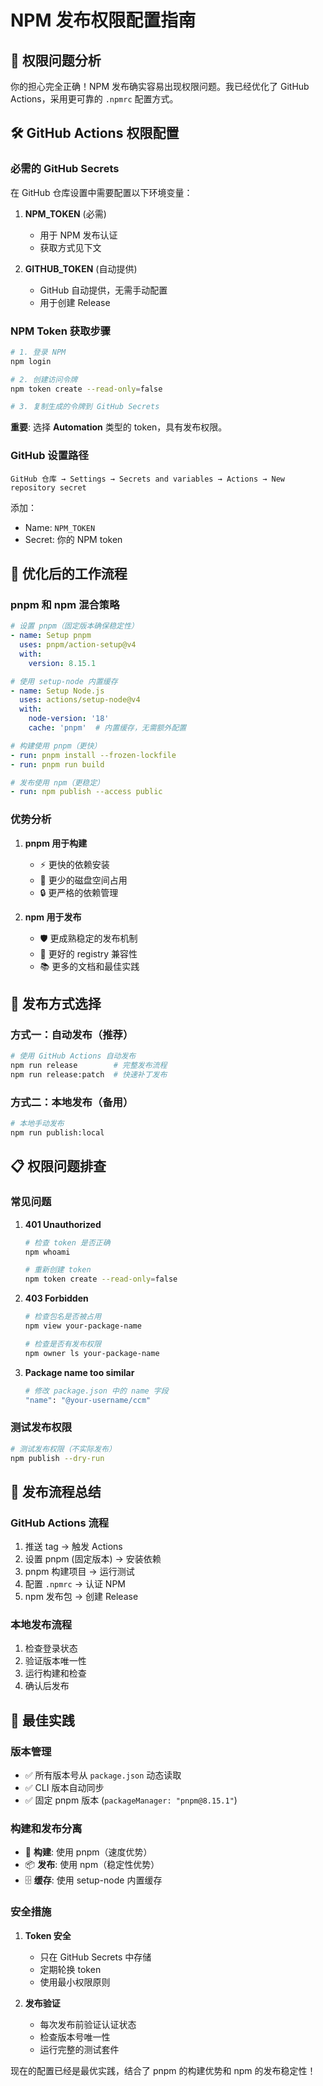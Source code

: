 # NPM 发布权限配置指南

## 🔐 权限问题分析

你的担心完全正确！NPM 发布确实容易出现权限问题。我已经优化了 GitHub Actions，采用更可靠的 `.npmrc` 配置方式。

## 🛠 GitHub Actions 权限配置

### 必需的 GitHub Secrets

在 GitHub 仓库设置中需要配置以下环境变量：

1. **NPM_TOKEN** (必需)
   - 用于 NPM 发布认证
   - 获取方式见下文

2. **GITHUB_TOKEN** (自动提供)
   - GitHub 自动提供，无需手动配置
   - 用于创建 Release

### NPM Token 获取步骤

```bash
# 1. 登录 NPM
npm login

# 2. 创建访问令牌
npm token create --read-only=false

# 3. 复制生成的令牌到 GitHub Secrets
```

**重要**: 选择 **Automation** 类型的 token，具有发布权限。

### GitHub 设置路径
```
GitHub 仓库 → Settings → Secrets and variables → Actions → New repository secret
```

添加：
- Name: `NPM_TOKEN`
- Secret: 你的 NPM token

## 🔧 优化后的工作流程

### pnpm 和 npm 混合策略

```yaml
# 设置 pnpm（固定版本确保稳定性）
- name: Setup pnpm
  uses: pnpm/action-setup@v4
  with:
    version: 8.15.1

# 使用 setup-node 内置缓存
- name: Setup Node.js
  uses: actions/setup-node@v4
  with:
    node-version: '18'
    cache: 'pnpm'  # 内置缓存，无需额外配置

# 构建使用 pnpm（更快）
- run: pnpm install --frozen-lockfile
- run: pnpm run build

# 发布使用 npm（更稳定）  
- run: npm publish --access public
```

### 优势分析

1. **pnpm 用于构建**
   - ⚡ 更快的依赖安装
   - 💾 更少的磁盘空间占用
   - 🔒 更严格的依赖管理

2. **npm 用于发布**
   - 🛡️ 更成熟稳定的发布机制
   - 🔧 更好的 registry 兼容性
   - 📚 更多的文档和最佳实践

## 🚀 发布方式选择

### 方式一：自动发布（推荐）
```bash
# 使用 GitHub Actions 自动发布
npm run release        # 完整发布流程
npm run release:patch  # 快速补丁发布
```

### 方式二：本地发布（备用）
```bash
# 本地手动发布
npm run publish:local
```

## 📋 权限问题排查

### 常见问题

1. **401 Unauthorized**
   ```bash
   # 检查 token 是否正确
   npm whoami
   
   # 重新创建 token
   npm token create --read-only=false
   ```

2. **403 Forbidden**
   ```bash
   # 检查包名是否被占用
   npm view your-package-name
   
   # 检查是否有发布权限
   npm owner ls your-package-name
   ```

3. **Package name too similar**
   ```bash
   # 修改 package.json 中的 name 字段
   "name": "@your-username/ccm"
   ```

### 测试发布权限
```bash
# 测试发布权限（不实际发布）
npm publish --dry-run
```

## 🔄 发布流程总结

### GitHub Actions 流程
1. 推送 tag → 触发 Actions
2. 设置 pnpm (固定版本) → 安装依赖
3. pnpm 构建项目 → 运行测试  
4. 配置 `.npmrc` → 认证 NPM
5. npm 发布包 → 创建 Release

### 本地发布流程
1. 检查登录状态
2. 验证版本唯一性
3. 运行构建和检查
4. 确认后发布

## 🎯 最佳实践

### 版本管理
- ✅ 所有版本号从 `package.json` 动态读取
- ✅ CLI 版本自动同步
- ✅ 固定 pnpm 版本 (`packageManager: "pnpm@8.15.1"`)

### 构建和发布分离
- 🔨 **构建**: 使用 pnpm（速度优势）
- 📦 **发布**: 使用 npm（稳定性优势）
- 🗄️ **缓存**: 使用 setup-node 内置缓存

### 安全措施
1. **Token 安全**
   - 只在 GitHub Secrets 中存储
   - 定期轮换 token
   - 使用最小权限原则

2. **发布验证**
   - 每次发布前验证认证状态
   - 检查版本号唯一性
   - 运行完整的测试套件

现在的配置已经是最优实践，结合了 pnpm 的构建优势和 npm 的发布稳定性！
